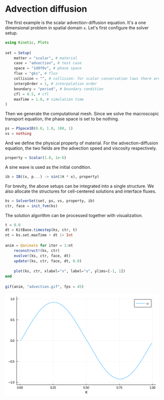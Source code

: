# Advection diffusion

The first example is the scalar advection-diffusion equation.
It's a one dimensional problem in spatial domain ``x``.
Let's first configure the solver setup.
```julia
using Kinetic, Plots

set = Setup(
    matter = "scalar", # material
    case = "advection", # test case
    space = "1d0f0v", # phase space
    flux = "gks", # flux
    collision = "", # collision: for scalar conservation laws there are none
    interpOrder = 1, # interpolation order
    boundary = "period", # boundary condition
    cfl = 0.5, # cfl
    maxTime = 1.0, # simulation time
)
```

Then we generate the computational mesh.
Since we solve the macroscopic transport equation, the phase space is set to be nothing.
```julia
ps = PSpace1D(0.0, 1.0, 100, 1)
vs = nothing
```

And we define the physical property of material.
For the advection-diffusion equation, the two fields are the advection speed and viscosity respectively.
```julia
property = Scalar(1.0, 1e-6)
```

A sine wave is used as the initial condition.
```julia
ib = IB((x, p...) -> sin(2π * x), property)
```

For brevity, the above setups can be integrated into a single structure.
We also allocate the structures for cell-centered solutions and interface fluxes.
```julia
ks = SolverSet(set, ps, vs, property, ib)
ctr, face = init_fvm(ks)
```

The solution algorithm can be processed together with visualization.
```julia
t = 0.0
dt = KitBase.timestep(ks, ctr, t)
nt = ks.set.maxTime ÷ dt |> Int

anim = @animate for iter = 1:nt
    reconstruct!(ks, ctr)
    evolve!(ks, ctr, face, dt)
    update!(ks, ctr, face, dt, 0.0)

    plot(ks, ctr, xlabel="x", label="u", ylims=[-1, 1])
end

gif(anim, "advection.gif", fps = 45)
```

![](./assets/advection.gif)
